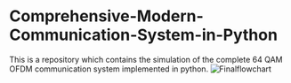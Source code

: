 # Comprehensive-Modern-Communication-System-in-Python
This is a repository which contains the simulation of the complete 64 QAM OFDM  communication system implemented in python.
![Finalflowchart](https://github.com/kanshuman22/Comprehensive-Modern-Communication-System-in-Python/assets/99262510/b1851e74-14b1-40de-873e-c00a46cb322d)


